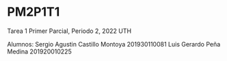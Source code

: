 # PM2P1T1
Tarea 1 Primer Parcial, Periodo 2, 2022 UTH

Alumnos:
Sergio Agustin Castillo Montoya 201930110081
Luis Gerardo Peña Medina 201920010225
